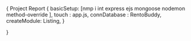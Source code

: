 {
    Project Report {
        basicSetup: [nmp i int express ejs mongoose nodemon method-override ],
        touch : app.js,
        connDatabase : RentoBuddy,
        createModule: Listing,
    }


}